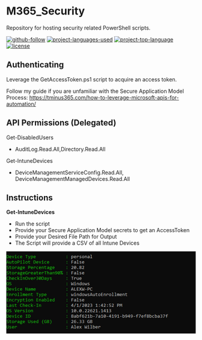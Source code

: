 # M365_Security
Repository for hosting security related PowerShell scripts.

[![github-follow](https://img.shields.io/github/followers/msp4msps?label=Follow&logoColor=purple&style=social)](https://github.com/msp4msps)
[![project-languages-used](https://img.shields.io/github/languages/count/msp4msps/tech_blog?color=important)](https://github.com/msp4msps/M365_Security)
[![project-top-language](https://img.shields.io/github/languages/top/msp4msps/tech_blog?color=blueviolet)](https://github.com/msp4msps/M365_Security)
[![license](https://img.shields.io/badge/License-MIT-brightgreen.svg)](https://choosealicense.com/licenses/mit/)

## Authenticating

Leverage the GetAccessToken.ps1 script to acquire an access token.

Follow my guide if you are unfamiliar with the Secure Application Model Process: https://tminus365.com/how-to-leverage-microsoft-apis-for-automation/


## API Permissions (Delegated)

Get-DisabledUsers
- AuditLog.Read.All,Directory.Read.All

Get-IntuneDevices
- DeviceManagementServiceConfig.Read.All, DeviceManagementManagedDevices.Read.All

## Instructions 

**Get-IntuneDevices**
- Run the script 
- Provide your Secure Application Model secrets to get an AccessToken
- Provide your Desired File Path for Output
- The Script will provide a CSV of all Intune Devices

<kbd>![screenshot1](Screenshots/IntuneDevices.jpg)</kbd>